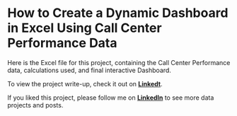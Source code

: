 # How to Create a Dynamic Dashboard in Excel Using Call Center Performance Data

Here is the Excel file for this project, containing the Call Center Performance data, calculations used, and final interactive Dashboard.

To view the project write-up, check it out on **[Linkedt](https://link.medium.com/N9anpSAEWyb/)**.

If you liked this project, please follow me on **[LinkedIn](https://www.linkedin.com/in/sarahrajani1/)** to see more data projects and posts.

